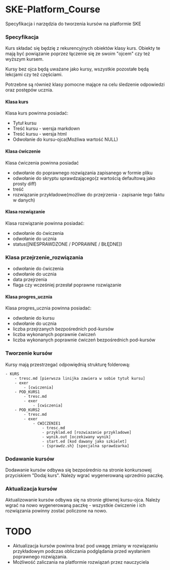 # SKE-Platform_Course
Specyfikacja i narzędzia do tworzenia kursów na platformie SKE


### Specyfikacja
Kurs składać się będzię z rekurencyjnych obiektów klasy kurs.
Obiekty te mają być powiązanie poprzez łączenie się ze swoim "ojcem" czy też wyższym kursem.

Kursy bez ojca będą uważane jako kursy, wszystkie pozostałe będą lekcjami czy też częściami.

Potrzebne są również klasy pomocne mające na celu śledzenie odpowiedzi oraz postępów ucznia.

#### Klasa kurs
Klasa kurs powinna posiadać:
* Tytuł kursu
* Treść kursu - wersja markdown
* Treść kursu - wersja html
* Odwołanie do kursu-ojca(Możliwa wartość NULL)

#### Klasa ćwiczenie
Klasa ćwiczenia powinna posiadać
* odwołanie do poprawnego rozwiązania zapisanego w formie pliku
* odwołanie do skryptu sprawdzającego(z wartością defaultową jako prosty diff)
* treść
* rozwiązanie przykładowe(możliwe do przejrzenia - zapisanie tego faktu w danych)

#### Klasa rozwiązanie
Klasa rozwiązanie powinna posiadać:
* odwołanie do ćwiczenia
* odwołanie do ucznia
* status([NIESPRAWDZONE / POPRAWNE / BŁĘDNE])

### Klasa przejrzenie_rozwiązania
* odwołanie do ćwiczenia
* odwołanie do ucznia
* data przejrzenia
* flaga czy wcześniej przesłał poprawne rozwiązanie

#### Klasa progres_ucznia
Klasa progres_ucznia powinna posiadać:
* odwołanie do kursu
* odwołanie do ucznia
* liczba przejrzanych bezpośrednich pod-kursów
* liczba wykonanych poprawnie ćwiczeń
* liczba wykonanych poprawnie ćwiczeń bezpośrednich pod-kursów

### Tworzenie kursów
Kursy mają przestrzegać odpowiędnią strukturę folderową:
```
- KURS
    - tresc.md [pierwsza linijka zawiera w sobie tytuł kursu]
    - exer
        - [cwiczenia]
    - POD_KURS1
        - tresc.md
        - exer
            - [cwiczenia]
    - POD_KURS2
        - tresc.md
        - exer
            - CWICZENIE1
                - tresc.md
                - przyklad.ed [rozwiazanie przykladowe]
                - wynik.out [oczekiwany wynik]
                - start.ed [kod dawany jako szkielet]
                - {sprawdz.sh} [specjalna sprawdzarka]
```

### Dodawanie kursów
Dodawanie kursów odbywa się bezpośrednio na stronie konkursowej przyciskiem "Dodaj kurs". Należy wgrać wygenerowaną uprzednio paczkę.

### Aktualizacja kursów
Aktualizowanie kursów odbywa się na stronie głównej kursu-ojca. Należy wgrać na nowo wygenerowaną paczkę - wszystkie ćwiczenie i ich rozwiązania powinny zostać policzone na nowo.


# TODO
* Aktualizacja kursów powinna brać pod uwagę zmiany w rozwiązaniu przykładowym podczas obliczania podglądania przed wysłaniem poprawnego rozwiązania.
* Możliwość zaliczania na platformie rozwiązań przez nauczyciela
